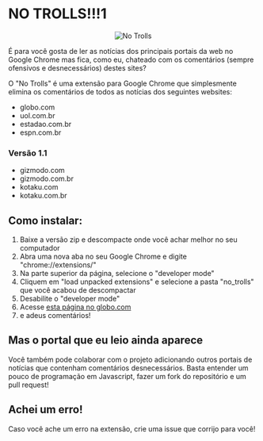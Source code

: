 # NO TROLLS!!!1

<p align="center">
  <img src="http://cdn.memegenerator.net/instances/250x250/31056298.jpg" alt="No Trolls" title="No Trolls" />
</p>

É para você gosta de ler as notícias dos principais portais da web no Google Chrome mas fica, como eu, chateado com os comentários (sempre ofensivos e desnecessários) destes sites?

O "No Trolls" é uma extensão para Google Chrome que simplesmente elimina os comentários de todos as notícias dos seguintes websites:

* globo.com
* uol.com.br
* estadao.com.br
* espn.com.br

### Versão 1.1

* gizmodo.com
* gizmodo.com.br
* kotaku.com
* kotaku.com.br

## Como instalar:

1.  Baixe a versão zip e descompacte onde você achar melhor no seu computador
2.  Abra uma nova aba no seu Google Chrome e digite "chrome://extensions/"
3.  Na parte superior da página, selecione o "developer mode"
4.  Cliquem em "load unpacked extensions" e selecione a pasta "no_trolls" que você acabou de descompactar
5.  Desabilite o "developer mode"
6.  Acesse [esta página no globo.com](http://g1.globo.com/politica/noticia/2013/02/eleito-com-56-votos-renan-calheiros-volta-ao-comando-do-senado.html)
7.  e adeus comentários!

## Mas o portal que eu leio ainda aparece

Você também pode colaborar com o projeto adicionando outros portais de notícias que contenham comentários desnecessários. Basta entender um pouco de programação em Javascript, fazer um fork do repositório e um pull request!

## Achei um erro!

Caso você ache um erro na extensão, crie uma issue que corrijo para você!
